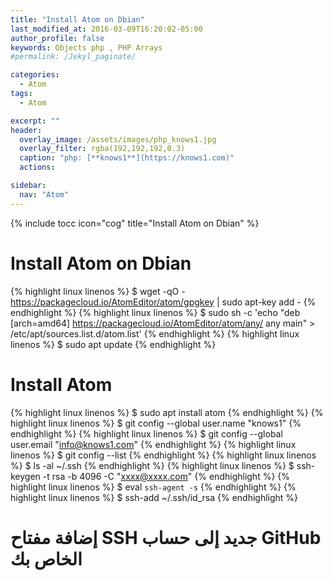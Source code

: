 ```yaml
---
title: "Install Atom on Dbian"
last_modified_at: 2016-03-09T16:20:02-05:00
author_profile: false
keywords: Objects php , PHP Arrays
#permalink: /Jekyl_paginate/

categories:
  - Atom
tags:
  - Atom

excerpt: ""
header:
  overlay_image: /assets/images/php_knows1.jpg
  overlay_filter: rgba(192,192,192,0.3)
  caption: "php: [**knows1**](https://knows1.com)"
  actions:

sidebar:
  nav: "Atom"
---
```

{% include tocc icon="cog" title="Install Atom on Dbian" %}


# Install Atom on Dbian

{% highlight linux linenos %}
$  wget -qO - https://packagecloud.io/AtomEditor/atom/gpgkey | sudo apt-key add -
{% endhighlight %}
{% highlight linux linenos %}
$ sudo sh -c 'echo "deb [arch=amd64] https://packagecloud.io/AtomEditor/atom/any/ any main" > /etc/apt/sources.list.d/atom.list'
{% endhighlight %}
{% highlight linux linenos %}
$ sudo apt update
{% endhighlight %}

# Install Atom

{% highlight linux linenos %}
$ sudo apt install atom
{% endhighlight %}
{% highlight linux linenos %}
$ git config --global user.name "knows1"
{% endhighlight %}
{% highlight linux linenos %}
$ git config --global user.email "info@knows1.com"
{% endhighlight %}
{% highlight linux linenos %}
$ git config --list
{% endhighlight %}
{% highlight linux linenos %}
$  ls -al ~/.ssh
{% endhighlight %}
{% highlight linux linenos %}
$ ssh-keygen -t rsa -b 4096 -C "xxxx@xxxx.com"
{% endhighlight %}
{% highlight linux linenos %}
$ eval `ssh-agent -s`
{% endhighlight %}
{% highlight linux linenos %}
$ ssh-add ~/.ssh/id_rsa
{% endhighlight %}

# إضافة مفتاح SSH جديد إلى حساب GitHub الخاص بك
